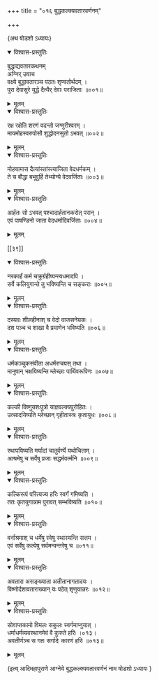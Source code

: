 +++
title = "०१६ बुद्धकल्क्यवतारवर्णनम्"

+++

\{अथ षोडशो ऽध्यायः\}


<details open><summary>विश्वास-प्रस्तुतिः</summary>

बुद्धाद्यवतारकथनम्  
अग्निर् उवाच  
वक्ष्ये बुद्धावतारञ्च पठतः शृण्वतोर्थदम्   ।  
पुरा देवासुरे युद्धे दैत्यैर् देवाः पराजिताः ॥००१॥
</details>

<details><summary>मूलम्</summary>

बुद्धाद्यवतारकथनम्  
अग्निर् उवाच  
वक्ष्ये बुद्धावतारञ्च पठतः शृण्वतोर्थदम्   ।  
पुरा देवासुरे युद्धे दैत्यैर् देवाः पराजिताः ॥००१॥
</details>  

<details open><summary>विश्वास-प्रस्तुतिः</summary>

रक्ष रक्षेति शरणं वदन्तो जग्मुरीश्वरम् ।  
मायमोहस्वरुपोसौ शुद्धोदनसुतो ऽभवत् ॥००२॥
</details>

<details><summary>मूलम्</summary>

रक्ष रक्षेति शरणं वदन्तो जग्मुरीश्वरम् ।  
मायमोहस्वरुपोसौ शुद्धोदनसुतो ऽभवत् ॥००२॥
</details>  

<details open><summary>विश्वास-प्रस्तुतिः</summary>

मोहयामास दैत्यांस्तांस्त्याजिता वेदधर्मकम् ।  
ते च बौद्धा बभूवुर्हि तेभ्योन्ये वेदवर्जिताः ॥००३॥
</details>

<details><summary>मूलम्</summary>

मोहयामास दैत्यांस्तांस्त्याजिता वेदधर्मकम् ।  
ते च बौद्धा बभूवुर्हि तेभ्योन्ये वेदवर्जिताः ॥००३॥
</details>  

<details open><summary>विश्वास-प्रस्तुतिः</summary>

आर्हतः सो ऽभवत् पश्चादार्हतानकरोत् परान् ।  
एवं पाषण्डिनो जाता वेदधर्मादिवर्जिताः ॥००४॥
</details>

<details><summary>मूलम्</summary>

आर्हतः सो ऽभवत् पश्चादार्हतानकरोत् परान् ।  
एवं पाषण्डिनो जाता वेदधर्मादिवर्जिताः ॥००४॥
</details>  

[[३९]]
    

<details open><summary>विश्वास-प्रस्तुतिः</summary>

नरकार्हं कर्म चक्रुर्ग्रहीष्यन्त्यधमादपि ।  
सर्वे कलियुगान्ते तु भविष्यन्ति च सङ्कराः ॥००५॥
</details>

<details><summary>मूलम्</summary>

नरकार्हं कर्म चक्रुर्ग्रहीष्यन्त्यधमादपि ।  
सर्वे कलियुगान्ते तु भविष्यन्ति च सङ्कराः ॥००५॥
</details>  

<details open><summary>विश्वास-प्रस्तुतिः</summary>

दस्यवः शीलहीनाश् च वेदो वाजसनेयकः ।  
दश पञ्च च शाखा वै प्रमाणेन भविष्यति ॥००६॥
</details>

<details><summary>मूलम्</summary>

दस्यवः शीलहीनाश् च वेदो वाजसनेयकः ।  
दश पञ्च च शाखा वै प्रमाणेन भविष्यति ॥००६॥
</details>  

<details open><summary>विश्वास-प्रस्तुतिः</summary>

धर्मकञ्चुकसंवीता अधर्मरुचयस् तथा ।  
मानुषान् भक्षयिष्यन्ति म्लेच्छाः पार्थिवरूपिणः   ॥००७॥
</details>

<details><summary>मूलम्</summary>

धर्मकञ्चुकसंवीता अधर्मरुचयस् तथा ।  
मानुषान् भक्षयिष्यन्ति म्लेच्छाः पार्थिवरूपिणः   ॥००७॥
</details>  

<details open><summary>विश्वास-प्रस्तुतिः</summary>

कल्की विष्णुयशःपुत्रो याज्ञवल्क्यपुरोहितः ।  
उत्सादयिष्यति म्लेच्छान् गृहीतास्त्रः कृतायुधः   ॥००८॥
</details>

<details><summary>मूलम्</summary>

कल्की विष्णुयशःपुत्रो याज्ञवल्क्यपुरोहितः ।  
उत्सादयिष्यति म्लेच्छान् गृहीतास्त्रः कृतायुधः   ॥००८॥
</details>  

<details open><summary>विश्वास-प्रस्तुतिः</summary>

स्थापयिष्यति मर्यादां चातुर्वर्ण्ये यथोचिताम् ।  
आश्रमेषु च सर्वेषु प्रजाः सद्धर्मवर्त्मनि ॥००९॥
</details>

<details><summary>मूलम्</summary>

स्थापयिष्यति मर्यादां चातुर्वर्ण्ये यथोचिताम् ।  
आश्रमेषु च सर्वेषु प्रजाः सद्धर्मवर्त्मनि ॥००९॥
</details>  

<details open><summary>विश्वास-प्रस्तुतिः</summary>

कल्किरूपं परित्यज्य हरिः स्वर्गं गमिष्यति ।  
ततः कृतयुगान्नाम पुरावत् सम्भविष्यति ॥०१०॥
</details>

<details><summary>मूलम्</summary>

कल्किरूपं परित्यज्य हरिः स्वर्गं गमिष्यति ।  
ततः कृतयुगान्नाम पुरावत् सम्भविष्यति ॥०१०॥
</details>  

<details open><summary>विश्वास-प्रस्तुतिः</summary>

वर्नाश्रमाश् च धर्मेषु स्वेषु स्थास्यन्ति सत्तम ।  
एवं सर्वेषु कल्पेषु सर्वमन्वन्तरेषु च ॥०११॥
</details>

<details><summary>मूलम्</summary>

वर्नाश्रमाश् च धर्मेषु स्वेषु स्थास्यन्ति सत्तम ।  
एवं सर्वेषु कल्पेषु सर्वमन्वन्तरेषु च ॥०११॥
</details>  

<details open><summary>विश्वास-प्रस्तुतिः</summary>

अवतारा असङ्ख्याता अतीतानागतादयः ।  
विष्णोर्दशावताराख्यान् यः पठेत् शृणुयान्नरः   ॥०१२॥
</details>

<details><summary>मूलम्</summary>

अवतारा असङ्ख्याता अतीतानागतादयः ।  
विष्णोर्दशावताराख्यान् यः पठेत् शृणुयान्नरः   ॥०१२॥
</details>  

<details open><summary>विश्वास-प्रस्तुतिः</summary>

सोवाप्तकामो विमलः सकुलः स्वर्गमाप्नुयात् ।  
धर्माधर्मव्यवस्थानमेवं वै कुरुते हरिः ।०१३।  
अवतीर्णञ्च स गतः सर्गादेः कारणं हरिः   ॥०१३॥
</details>

<details><summary>मूलम्</summary>

सोवाप्तकामो विमलः सकुलः स्वर्गमाप्नुयात् ।  
धर्माधर्मव्यवस्थानमेवं वै कुरुते हरिः ।०१३।  
अवतीर्णञ्च स गतः सर्गादेः कारणं हरिः   ॥०१३॥
</details>

\{इत्य् आदिमहापुराणे आग्नेये बुद्धकल्क्यवतारवर्णनं नाम षोडशो ऽध्यायः  }
    